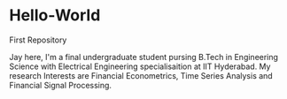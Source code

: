# Hello-World
First Repository

Jay here, I'm a final undergraduate student pursing B.Tech in Engineering Science with Electrical Engineering specialisaition at IIT Hyderabad. My research Interests are Financial Econometrics, Time Series Analysis and Financial Signal Processing.

